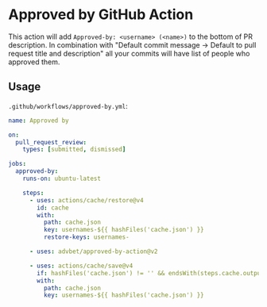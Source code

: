 # Approved by GitHub Action

This action will add `Approved-by: <username> (<name>)` to the bottom of PR description.
In combination with "Default commit message -> Default to pull request title and description" all your commits will have list of people who approved them.

## Usage

`.github/workflows/approved-by.yml`:

```yml
name: Approved by

on:
  pull_request_review:
    types: [submitted, dismissed]

jobs:
  approved-by:
    runs-on: ubuntu-latest

    steps:
      - uses: actions/cache/restore@v4
        id: cache
        with:
          path: cache.json
          key: usernames-${{ hashFiles('cache.json') }}
          restore-keys: usernames-

      - uses: advbet/approved-by-action@v2

      - uses: actions/cache/save@v4
        if: hashFiles('cache.json') != '' && endsWith(steps.cache.outputs.cache-matched-key, hashFiles('cache.json')) == false
        with:
          path: cache.json
          key: usernames-${{ hashFiles('cache.json') }}
```
